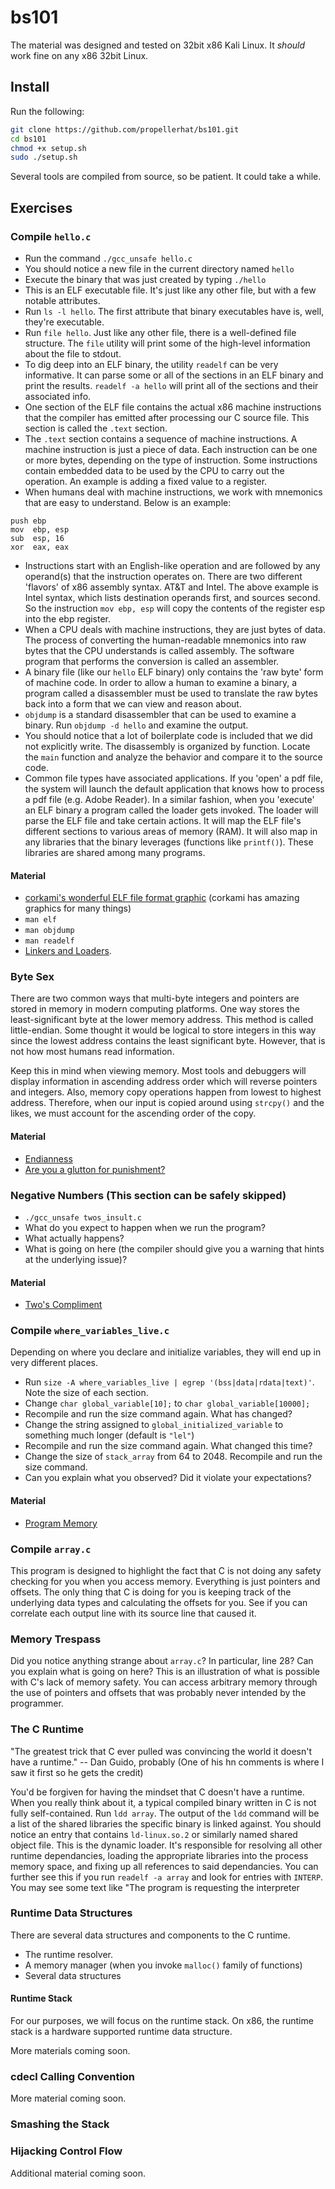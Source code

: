 # bs101

The material was designed and tested on 32bit x86 Kali Linux. It *should* work fine on any x86 32bit Linux.

## Install

Run the following:

```bash
git clone https://github.com/propellerhat/bs101.git
cd bs101
chmod +x setup.sh
sudo ./setup.sh
```

Several tools are compiled from source, so be patient. It could take a while.

## Exercises

### Compile `hello.c`
 * Run the command `./gcc_unsafe hello.c`
 * You should notice a new file in the current directory named `hello`
 * Execute the binary that was just created by typing `./hello`
 * This is an ELF executable file. It's just like any other file, but with a few notable attributes.
 * Run `ls -l hello`. The first attribute that binary executables have is, well, they're executable.
 * Run `file hello`. Just like any other file, there is a well-defined file structure. The `file` utility will print some of the high-level information about the file to stdout.
 * To dig deep into an ELF binary, the utility `readelf` can be very informative. It can parse some or all of the sections in an ELF binary and print the results. `readelf -a hello` will print all of the sections and their associated info.
 * One section of the ELF file contains the actual x86 machine instructions that the compiler has emitted after processing our C source file. This section is called the `.text` section.
 * The `.text` section contains a sequence of machine instructions. A machine instruction is just a piece of data. Each instruction can be one or more bytes, depending on the type of instruction. Some instructions contain embedded data to be used by the CPU to carry out the operation. An example is adding a fixed value to a register.
 * When humans deal with machine instructions, we work with mnemonics that are easy to understand. Below is an example:
```assembly
push ebp
mov  ebp, esp
sub  esp, 16
xor  eax, eax
```
 * Instructions start with an English-like operation and are followed by any operand(s) that the instruction operates on. There are two different 'flavors' of x86 assembly syntax. AT&T and Intel. The above example is Intel syntax, which lists destination operands first, and sources second. So the instruction `mov ebp, esp` will copy the contents of the register esp into the ebp register.
 * When a CPU deals with machine instructions, they are just bytes of data. The process of converting the human-readable mnemonics into raw bytes that the CPU understands is called assembly. The software program that performs the conversion is called an assembler.
 * A binary file (like our `hello` ELF binary) only contains the 'raw byte' form of machine code. In order to allow a human to examine a binary, a program called a disassembler must be used to translate the raw bytes back into a form that we can view and reason about.
 * `objdump` is a standard disassembler that can be used to examine a binary. Run `objdump -d hello` and examine the output.
 * You should notice that a lot of boilerplate code is included that we did not explicitly write. The disassembly is organized by function. Locate the `main` function and analyze the behavior and compare it to the source code.
 * Common file types have associated applications. If you 'open' a pdf file, the system will launch the default application that knows how to process a pdf file (e.g. Adobe Reader). In a similar fashion, when you 'execute' an ELF binary a program called the loader gets invoked. The loader will parse the ELF file and take certain actions. It will map the ELF file's different sections to various areas of memory (RAM). It will also map in any libraries that the binary leverages (functions like `printf()`). These libraries are shared among many programs.

#### Material
 * [corkami's wonderful ELF file format graphic](https://github.com/corkami/pics/blob/master/binary/elf101/elf101.pdf) (corkami has amazing graphics for many things)
 * `man elf`
 * `man objdump`
 * `man readelf`
 * [Linkers and Loaders](https://www.iecc.com/linker/).

### Byte Sex

There are two common ways that multi-byte integers and pointers are stored in memory in modern computing platforms. One way stores the least-significant byte at the lower memory address. This method is called little-endian. Some thought it would be logical to store integers in this way since the lowest address contains the least significant byte. However, that is not how most humans read information.

Keep this in mind when viewing memory. Most tools and debuggers will display information in ascending address order which will reverse pointers and integers. Also, memory copy operations happen from lowest to highest address. Therefore, when our input is copied around using `strcpy()` and the likes, we must account for the ascending order of the copy.

#### Material
 * [Endianness](https://en.wikipedia.org/wiki/Endianness)
 * [Are you a glutton for punishment?](https://blog.legitbs.net/2017/07/the-clemency-architecture.html)

### Negative Numbers (This section can be safely skipped)

 * `./gcc_unsafe twos_insult.c`
 * What do you expect to happen when we run the program?
 * What actually happens?
 * What is going on here (the compiler should give you a warning that hints at the underlying issue)?

#### Material
 * [Two's Compliment](https://en.wikipedia.org/wiki/Two%27s_complement)

### Compile `where_variables_live.c`
Depending on where you declare and initialize variables, they will end up in very different places.

 * Run `size -A where_variables_live | egrep '(bss|data|rdata|text)'`. Note the size of each section.
 * Change `char global_variable[10];` to `char global_variable[10000];`
 * Recompile and run the size command again. What has changed?
 * Change the string assigned to `global_initialized_variable` to something much longer (default is `"lel"`)
 * Recompile and run the size command again. What changed this time?
 * Change the size of `stack_array` from 64 to 2048. Recompile and run the size command.
 * Can you explain what you observed? Did it violate your expectations?

#### Material
 * [Program Memory](https://en.wikipedia.org/wiki/Data_segment#Program_memory)

### Compile `array.c`
This program is designed to highlight the fact that C is not doing any safety checking for you when you access memory. Everything is just pointers and offsets. The only thing that C is doing for you is keeping track of the underlying data types and calculating the offsets for you.
See if you can correlate each output line with its source line that caused it.

### Memory Trespass
Did you notice anything strange about `array.c`? In particular, line 28? Can you explain what is going on here? This is an illustration of what is possible with C's lack of memory safety. You can access arbitrary memory through the use of pointers and offsets that was probably never intended by the programmer.

### The C Runtime
"The greatest trick that C ever pulled was convincing the world it doesn't have a runtime." -- Dan Guido, probably (One of his hn comments is where I saw it first so he gets the credit)

You'd be forgiven for having the mindset that C doesn't have a runtime. When you really think about it, a typical compiled binary written in C is not fully self-contained. Run `ldd array`. The output of the `ldd` command will be a list of the shared libraries the specific binary is linked against. You should notice an entry that contains `ld-linux.so.2` or similarly named shared object file. This is the dynamic loader. It's responsible for resolving all other runtime dependancies, loading the appropriate libraries into the process memory space, and fixing up all references to said dependancies. You can further see this if you run `readelf -a array` and look for entries with `INTERP`. You may see some text like "The program is requesting the interpreter 

### Runtime Data Structures
There are several data structures and components to the C runtime.
 * The runtime resolver.
 * A memory manager (when you invoke `malloc()` family of functions)
 * Several data structures

#### Runtime Stack
For our purposes, we will focus on the runtime stack. On x86, the runtime stack is a hardware supported runtime data structure.

More materials coming soon.

### cdecl Calling Convention
More material coming soon.

### Smashing the Stack


### Hijacking Control Flow
Additional material coming soon.
